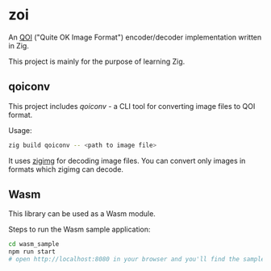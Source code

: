 # zoi
An [QOI](https://github.com/phoboslab/qoi) ("Quite OK Image Format") encoder/decoder implementation written in Zig.

This project is mainly for the purpose of learning Zig.

## qoiconv
This project includes *qoiconv* - a CLI tool for converting image files to QOI format.

Usage:

```sh
zig build qoiconv -- <path to image file>
```

It uses [zigimg](https://github.com/zigimg/zigimg) for decoding image files.  You can convert only images in formats which zigimg can decode.


## Wasm
This library can be used as a Wasm module. 

Steps to run the Wasm sample application:

```sh
cd wasm_sample
npm run start
# open http://localhost:8080 in your browser and you'll find the sample app!
```
